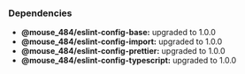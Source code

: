 ### Dependencies

* **@mouse_484/eslint-config-base:** upgraded to 1.0.0
* **@mouse_484/eslint-config-import:** upgraded to 1.0.0
* **@mouse_484/eslint-config-prettier:** upgraded to 1.0.0
* **@mouse_484/eslint-config-typescript:** upgraded to 1.0.0
